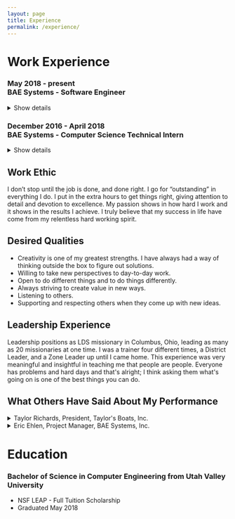 ```yaml
---
layout: page
title: Experience
permalink: /experience/
---
```


# Work Experience

### May 2018 - present <br> BAE Systems - Software Engineer
<details>
  <summary>
   Show details
  </summary>
  <ul>
    <li>Writing Developers Guide for ICBM Simulation software developed with MATLAB scripts</li>
  </ul>
</details> 

### December 2016 - April 2018 <br> BAE Systems - Computer Science Technical Intern
<details>
  <summary>
   Show details
  </summary>
  <ul>
            <li>Developed, as a team, the Process Model Toolkit (PMT) and programmed in C# and XAML</li>
          <li>Communicate directly with government customer over New START Treaty to make improvements to PMT and present to customer and internal employees</li>
          <li>Attained clearance of SECRET and is current to attend meetings in Classified Environment</li>
  </ul>
</details> 

## Work Ethic
I don’t stop until the job is done, and done right. I go for “outstanding” in everything I do. I put in the extra hours to get things right, giving attention to detail and devotion to excellence. My passion shows in how hard I work and it shows in the results I achieve. I truly believe that my success in life have come from my relentless hard working spirit. 

## Desired Qualities

<ul>
  <li>Creativity is one of my greatest strengths. I have always had a way of thinking outside the box to figure out solutions.</li>
  <li>Willing to take new perspectives to day-to-day work.</li>
  <li>Open to do different things and to do things differently.</li>
  <li>Always striving to create value in new ways.</li>
  <li>Listening to others.</li>
  <li>Supporting and respecting others when they come up with new ideas.</li>
</ul>

## Leadership Experience
Leadership positions as LDS missionary in Columbus, Ohio, leading as many as 20 missionaries at one time. I was a trainer four different times, a District Leader, and a Zone Leader up until I came home. This experience was very meaningful and insightful in teaching me that people are people. Everyone has problems and hard days and that's alright; I think asking them what's going on is one of the best things you can do.

## What Others Have Said About My Performance
<details>
  <summary>
    Taylor Richards, President, Taylor's Boats, Inc.
  </summary>
<ul>  
"I found Rob’s character very impressive. He was not just a hard worker with a great attitude but he had great integrity and honesty. I completely trusted Rob to do a great job, take good care of customers and support his teammates. He was entrusted with company equipment, vehicles and customer’s very expensive boats. I always had total confidence in anything Rob was involved in. I knew the work would be performed with excellence. Rob was very teachable. We had many training meeting with our associates and Rob always took everything he was trained on and immediately applied the principles taught and contributed to the success of our team. I can confidently give Roberto Unzaga my highest recommendation."
</ul>
  </details>
  <details>
    <summary>
      Eric Ehlen, Project Manager, BAE Systems, Inc.
    </summary>
<ul>
  "Rob always has a great attitude and is very dependable; he has a great work ethic. Rob continually comes up with self-generated ideas to make the process better and he bounces those ideas off his teammates to make sure they are on-target. He is clear and concise, not just in speaking, but in his writing. The Process Model Toolkit project was a collaborative effort and Rob is an excellent team player."
    </ul>
</details>

# Education

### Bachelor of Science in Computer Engineering from Utah Valley University
- NSF LEAP - Full Tuition Scholarship
- Graduated May 2018


